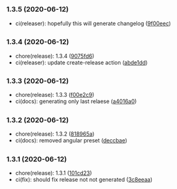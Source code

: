 ## <small>1.3.5 (2020-06-12)</small>

* ci(releaser): hopefully this will generate changelog ([9f00eec](https://github.com/Kirkhammetz/flaggy/commit/9f00eec))



## <small>1.3.4 (2020-06-12)</small>

* chore(release): 1.3.4 ([9075fd6](https://github.com/Kirkhammetz/flaggy/commit/9075fd6))
* ci(releaser): update create-release action ([abde1dd](https://github.com/Kirkhammetz/flaggy/commit/abde1dd))



## <small>1.3.3 (2020-06-12)</small>

* chore(release): 1.3.3 ([f00e2c9](https://github.com/Kirkhammetz/flaggy/commit/f00e2c9))
* ci(docs): generating only last relaese ([a4016a0](https://github.com/Kirkhammetz/flaggy/commit/a4016a0))



## <small>1.3.2 (2020-06-12)</small>

* chore(release): 1.3.2 ([818965a](https://github.com/Kirkhammetz/flaggy/commit/818965a))
* ci(docs): removed angular preset ([deccbae](https://github.com/Kirkhammetz/flaggy/commit/deccbae))



## <small>1.3.1 (2020-06-12)</small>

* chore(release): 1.3.1 ([101cd23](https://github.com/Kirkhammetz/flaggy/commit/101cd23))
* ci(fix): should fix release not not generated ([3c8eeaa](https://github.com/Kirkhammetz/flaggy/commit/3c8eeaa))



